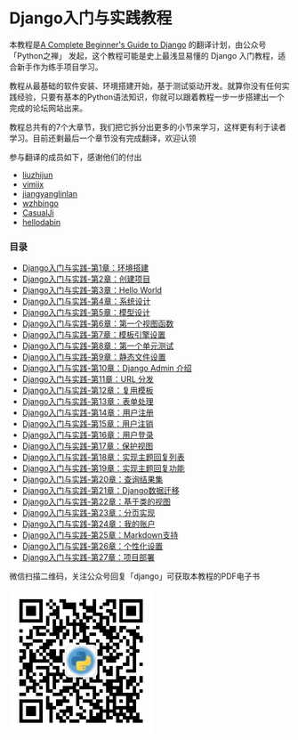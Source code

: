 # Django入门与实践教程

本教程是[A Complete Beginner's Guide to Django](https://simpleisbetterthancomplex.com/series/beginners-guide/1.11/) 的翻译计划，由公众号「Python之禅」 发起，这个教程可能是史上最浅显易懂的 Django 入门教程，适合新手作为练手项目学习。


教程从最基础的软件安装、环境搭建开始，基于测试驱动开发。就算你没有任何实践经验，只要有基本的Python语法知识，你就可以跟着教程一步一步搭建出一个完成的论坛网站出来。

教程总共有的7个大章节，我们把它拆分出更多的小节来学习，这样更有利于读者学习。目前还剩最后一个章节没有完成翻译，欢迎认领

参与翻译的成员如下，感谢他们的付出

* [liuzhijun](https://github.com/lzjun567)
* [vimiix](https://github.com/vimiix)
* [jiangyanglinlan](https://github.com/jiangyanglinlan)
* [wzhbingo](https://github.com/wzhbingo)
* [CasualJi](https://github.com/CasualJi)
* [hellodabin](https://github.com/hellodabin)



### 目录

* [Django入门与实践-第1章：环境搭建][2]
* [Django入门与实践-第2章：创建项目][3]
* [Django入门与实践-第3章：Hello World][17]
* [Django入门与实践-第4章：系统设计][4]
* [Django入门与实践-第5章：模型设计][5]
* [Django入门与实践-第6章：第一个视图函数][6]
* [Django入门与实践-第7章：模板引擎设置][7]
* [Django入门与实践-第8章：第一个单元测试][8]
* [Django入门与实践-第9章：静态文件设置][9]
* [Django入门与实践-第10章：Django Admin 介绍][10]
* [Django入门与实践-第11章：URL 分发](./AdvancedConcepts.md)
* [Django入门与实践-第12章：复用模板](./AdvancedConcept2.md)
* [Django入门与实践-第13章：表单处理](./AdvancedConcept3.md)
* [Django入门与实践-第14章：用户注册](./Authentication0.md)
* [Django入门与实践-第15章：用户注销](./Authentication1.md)
* [Django入门与实践-第16章：用户登录](./Authentication2.md)
* [Django入门与实践-第17章：保护视图](./DjangoORM0.md)
* [Django入门与实践-第18章：实现主题回复列表](./DjangoORM1.md)
* [Django入门与实践-第19章：实现主题回复功能](./DjangoORM2.md)
* [Django入门与实践-第20章：查询结果集](./DjangoORM3.md)
* [Django入门与实践-第21章：Django数据迁移](./DjangoORM.md)
* [Django入门与实践-第22章：基于类的视图](./ClassBasedViews0.md)
* [Django入门与实践-第23章：分页实现](./ClassBasedViews1.md)
* [Django入门与实践-第24章：我的账户](./ClassBasedViews2.md)
* [Django入门与实践-第25章：Markdown支持](./ClassBasedViews3.md)
* [Django入门与实践-第26章：个性化设置](./ClassBasedViews4.md)
* [Django入门与实践-第27章：项目部署](./Deployment.md)

[1]:	https://simpleisbetterthancomplex.com/series/beginners-guide/1.11/
[2]:	./GettingStarted.md
[3]:	./GettingStarted-2.md
[4]:	./Fundamentals-1.md
[5]:	./Fundamentals-2.md
[6]:	./Fundamentals-3-0.md
[7]:	./Fundamentals-3-1.md
[8]:	./Fundamentals-3-1-1.md
[9]:	./Fundamentals-3-2.md
[10]:	./Fundamentals-4.md
[11]:	./Authentication.md
[12]:	./Authentication-2.md
[13]:	./AdvancedConcepts.md
[14]:	./Authentication.md
[15]:	./DjangoORM.md
[16]:	./ClassBasedViews.md
[17]:   ./gettingstarted-3.md

微信扫描二维码，关注公众号回复「django」可获取本教程的PDF电子书

![Python之禅](./statics/weixin.jpg)

